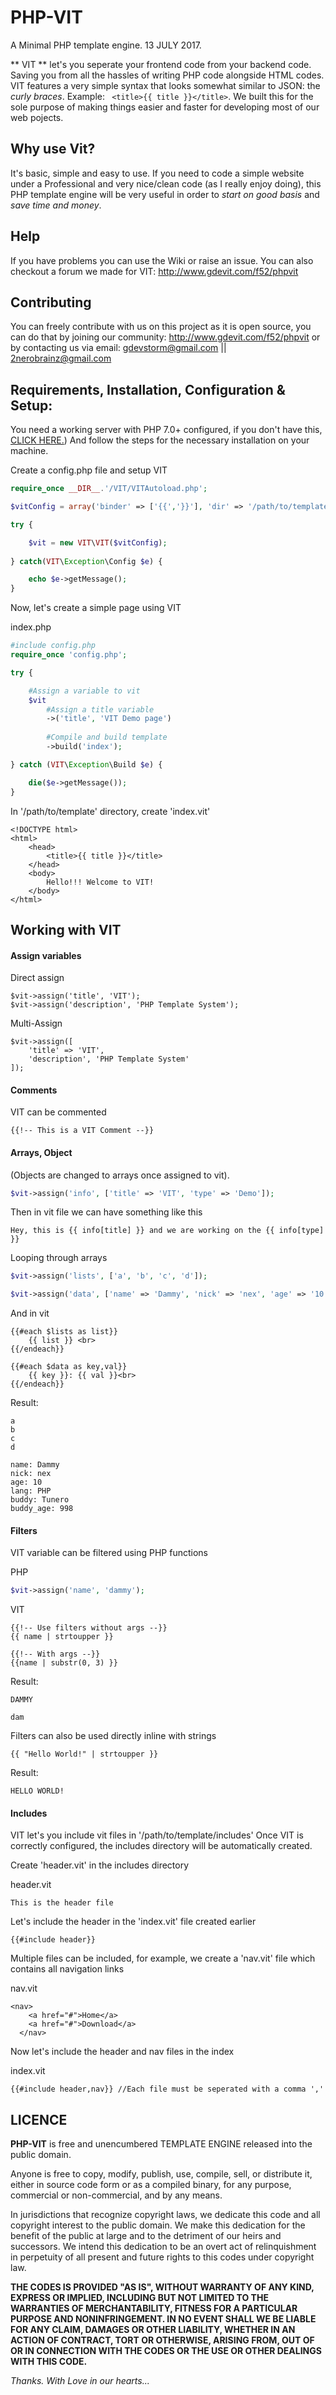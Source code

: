 # PHP-VIT
A Minimal PHP template engine. 13 JULY 2017.

** VIT ** let's you seperate your frontend code from your backend code. Saving you from all the hassles of writing PHP code alongside HTML codes. VIT features a very simple syntax that looks somewhat similar to JSON: the _curly braces_. Example: ` <title>{{ title }}</title>`. We built this for the sole purpose of making things easier and faster for developing most of our web pojects.

## Why use Vit?
It's basic, simple and easy to use. If you need to code a simple website under a Professional and very nice/clean code (as I really enjoy doing), this PHP template engine will be very useful in order to *start on good basis* and *save time and money*.


## Help

If you have problems you can use the Wiki or raise an issue. You can also checkout a forum we made for VIT: http://www.gdevit.com/f52/phpvit

## Contributing

You can freely contribute with us on this project as it is open source, you can do that by joining our community: http://www.gdevit.com/f52/phpvit or by contacting us via email: gdevstorm@gmail.com || 2nerobrainz@gmail.com


## Requirements, Installation, Configuration & Setup:


You need a working server with PHP 7.0+ configured, if you don't have this, [CLICK HERE.](http://www.apachefriends.org/en/xampp.html)) And follow the steps for the necessary installation on your machine.


Create a config.php file and setup VIT 

```php
require_once __DIR__.'/VIT/VITAutoload.php';

$vitConfig = array('binder' => ['{{','}}'], 'dir' => '/path/to/template');

try {

    $vit = new VIT\VIT($vitConfig);
    
} catch(VIT\Exception\Config $e) {

    echo $e->getMessage();
}
```

Now, let's create a simple page using VIT

index.php
```php
#include config.php
require_once 'config.php';

try {

    #Assign a variable to vit
    $vit
        #Assign a title variable
        ->('title', 'VIT Demo page')
        
        #Compile and build template
        ->build('index');

} catch (VIT\Exception\Build $e) {

    die($e->getMessage());
}
```

In '/path/to/template' directory, create 'index.vit'
```
<!DOCTYPE html>
<html>
    <head>
        <title>{{ title }}</title>
    </head>
    <body>
        Hello!!! Welcome to VIT!
    </body>
</html>
```

## Working with VIT

#### Assign variables
Direct assign
```
$vit->assign('title', 'VIT');
$vit->assign('description', 'PHP Template System');
```
Multi-Assign
```
$vit->assign([
    'title' => 'VIT',
    'description', 'PHP Template System'
]);
```

#### Comments
VIT can be commented
```
{{!-- This is a VIT Comment --}}
```
#### Arrays, Object
(Objects are changed to arrays once assigned to vit).
```php
$vit->assign('info', ['title' => 'VIT', 'type' => 'Demo']);
```

Then in vit file we can have something like this
```
Hey, this is {{ info[title] }} and we are working on the {{ info[type] }}
```

Looping through arrays
```php
$vit->assign('lists', ['a', 'b', 'c', 'd']);

$vit->assign('data', ['name' => 'Dammy', 'nick' => 'nex', 'age' => '10', 'lang' => 'PHP', 'buddy' => 'Tunero', 'buddy_age' => '998']); //Spaces are not supported.
```
And in vit
```
{{#each $lists as list}}
    {{ list }} <br>
{{/endeach}}

{{#each $data as key,val}}
    {{ key }}: {{ val }}<br>
{{/endeach}}
```
Result:
```
a
b
c
d

name: Dammy
nick: nex
age: 10
lang: PHP
buddy: Tunero
buddy_age: 998
```

#### Filters
VIT variable can be filtered using PHP functions

PHP
```php
$vit->assign('name', 'dammy');
```
VIT
```
{{!-- Use filters without args --}}
{{ name | strtoupper }}

{{!-- With args --}}
{{name | substr(0, 3) }}
```

Result:
```
DAMMY

dam
```

Filters can also be used directly inline with strings
```
{{ "Hello World!" | strtoupper }}
```

Result:
```
HELLO WORLD!
```

#### Includes
VIT let's you include vit files in '/path/to/template/includes'
Once VIT is correctly configured, the includes directory will be automatically created.

Create 'header.vit' in the includes directory

header.vit
```
This is the header file
```

Let's include the header in the 'index.vit' file created earlier
```
{{#include header}}
```
Multiple files can be included, for example, we create a 'nav.vit' file which contains all navigation links

nav.vit
```
<nav>
    <a href="#">Home</a>
    <a href="#">Download</a>
  </nav>
```

Now let's include the header and nav files in the index

index.vit
```
{{#include header,nav}} //Each file must be seperated with a comma ','
```

## LICENCE

**PHP-VIT** is free and unencumbered TEMPLATE ENGINE released into the public domain.

Anyone is free to copy, modify, publish, use, compile, sell, or
distribute it, either in source code form or as a compiled
binary, for any purpose, commercial or non-commercial, and by any
means.

In jurisdictions that recognize copyright laws, we dedicate this code and all copyright interest
to the public domain. We make this dedication for the benefit
of the public at large and to the detriment of our heirs and
successors. We intend this dedication to be an overt act of
relinquishment in perpetuity of all present and future rights to this
codes under copyright law.

**THE CODES IS PROVIDED "AS IS", WITHOUT WARRANTY OF ANY KIND,
EXPRESS OR IMPLIED, INCLUDING BUT NOT LIMITED TO THE WARRANTIES OF
MERCHANTABILITY, FITNESS FOR A PARTICULAR PURPOSE AND NONINFRINGEMENT.
IN NO EVENT SHALL WE BE LIABLE FOR ANY CLAIM, DAMAGES OR
OTHER LIABILITY, WHETHER IN AN ACTION OF CONTRACT, TORT OR OTHERWISE,
ARISING FROM, OUT OF OR IN CONNECTION WITH THE CODES OR THE USE OR
OTHER DEALINGS WITH THIS CODE.**


*Thanks. With Love in our hearts...*


